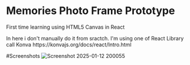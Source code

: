 # Memories Photo Frame Prototype

<p>First time learning using HTML5 Canvas in React</p>
In here i don't manually do it from sractch. I'm using one of React Library call Konva
https://konvajs.org/docs/react/Intro.html

#Screenshots
![Screenshot 2025-01-12 200055](https://github.com/user-attachments/assets/b6926cb6-302a-4e62-bf49-8c24222c55f2)
